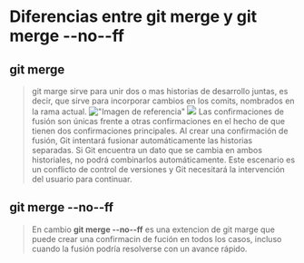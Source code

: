 # Diferencias entre git merge y git merge --no--ff
## git merge
>git marge sirve para unir dos o mas historias de desarrollo juntas, es decir, que sirve para incorporar cambios en los comits, nombrados en la rama actual.
!["Imagen de referencia"](https://wac-cdn.atlassian.com/dam/jcr:86eba9ec-9391-45ea-800a-948cec1f2ed7/Branch-2.png?cdnVersion=983)
![](https://wac-cdn.atlassian.com/dam/jcr:83323200-3c57-4c29-9b7e-e67e98745427/Branch-1.png?cdnVersion=983)
Las confirmaciones de fusión son únicas frente a otras confirmaciones en el hecho de que tienen dos confirmaciones principales. Al crear una confirmación de fusión, Git intentará fusionar automáticamente las historias separadas. Si Git encuentra un dato que se cambia en ambos historiales, no podrá combinarlos automáticamente. Este escenario es un conflicto de control de versiones y Git necesitará la intervención del usuario para continuar. 
## git merge --no--ff
>En cambio **git merge --no--ff** es una extencion de git marge que puede crear una confirmacin de fución en todos los casos, incluso cuando la fusión podría resolverse con un avance rápido.
